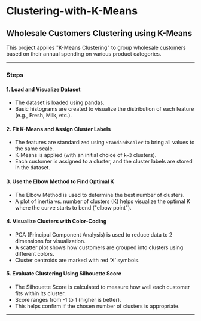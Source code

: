 # Clustering-with-K-Means

##  Wholesale Customers Clustering using K-Means

This project applies "K-Means Clustering" to group wholesale customers based on their annual spending on various product categories. 

---

### Steps

#### 1. Load and Visualize Dataset

- The dataset is loaded using pandas.
- Basic histograms are created to visualize the distribution of each feature (e.g., Fresh, Milk, etc.).

#### 2. Fit K-Means and Assign Cluster Labels

- The features are standardized using `StandardScaler` to bring all values to the same scale.
- K-Means is applied (with an initial choice of `k=3` clusters).
- Each customer is assigned to a cluster, and the cluster labels are stored in the dataset.

#### 3. Use the Elbow Method to Find Optimal K

- The Elbow Method is used to determine the best number of clusters.
- A plot of inertia vs. number of clusters (K) helps visualize the optimal K where the curve starts to bend ("elbow point").

#### 4. Visualize Clusters with Color-Coding

- PCA (Principal Component Analysis) is used to reduce data to 2 dimensions for visualization.
- A scatter plot shows how customers are grouped into clusters using different colors.
- Cluster centroids are marked with red ‘X’ symbols.

#### 5. Evaluate Clustering Using Silhouette Score

- The Silhouette Score is calculated to measure how well each customer fits within its cluster.
- Score ranges from -1 to 1 (higher is better).
- This helps confirm if the chosen number of clusters is appropriate.

---

